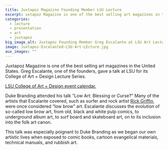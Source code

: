 ```yaml
---
title: Juxtapoz Magazine Founding Member LSU Lecture
excerpt: uxtapoz Magazine is one of the best selling art magazines in the United States. Greg Escalante, one of the founders, gave a talk at LSU for its College of Art + Design Lecture Series.
categories:
  - lecture
  - presentation
  - art
  - juxtapoz
big_image_alt: Juxtapoz Founding Member Greg Escalante at LSU Art Lecture
image: Juxtapoz-Escalanted-LSU-Art-LEcture.jpg
aux_images: ""
---
```

Juxtapoz Magazine is one of the best selling art magazines in the United States. Greg Escalante, one of the founders, gave a talk at LSU for its College of Art + Design Lecture Series. <!--more-->

<a href="http://design.lsu.edu/?p=3876" title="LSU College of Art + Design Lecture Series Calendar 2013-2014" target="_blank">LSU College of Art + Design event calendar.</a>

Duke Branding attended his talk &ldquo;Low Art: Blessing or Curse?&rdquo; Many of the artists that Escalante covered, such as surfer and rock artist <a href="https://www.google.com/search?q=rick+griffin+art&client=safari&rls=en&tbm=isch&tbo=u&source=univ&sa=X&ei=1O3uUtTqJoOIogTn3oGoAw&ved=0CCkQsAQ&biw=1645&bih=1068" title="Rick Griffin Art on Google Images" target="_blank">Rick Griffin</a>, were once considered &ldquo;low brow&rdquo; art. Escalante discusses the evolution of so-called low brow art, from old, black and white pulp comics, to underground album art, to  surf board and skateboard art, on to its inclusion into the folk art canon.

This talk was especially poignant to Duke Branding as we began our own artistic lives when exposed to comic books, cartoon evangelical materials, technical manuals, and rubbish art.